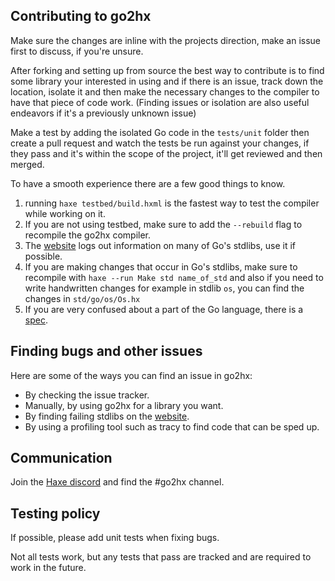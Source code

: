 ## Contributing to go2hx

Make sure the changes are inline with the projects direction, make an issue first to discuss, if you're unsure.

After forking and setting up from source the best way to contribute is to find some library your interested in using and if there is an issue, track down the location, isolate it and then make the necessary changes to the compiler to have that piece of code work. (Finding issues or isolation are also useful endeavors if it's a previously unknown issue)

Make a test by adding the isolated Go code in the ``tests/unit`` folder then create a pull request and watch the tests be run against your changes, if they pass and it's within the scope of the project, it'll get reviewed and then merged.

To have a smooth experience there are a few good things to know.
1. running ``haxe testbed/build.hxml`` is the fastest way to test the compiler while working on it.
2. If you are not using testbed, make sure to add the ``--rebuild`` flag to recompile the go2hx compiler.
3. The [website](https://go2hx.github.io/) logs out information on many of Go's stdlibs, use it if possible.
4. If you are making changes that occur in Go's stdlibs, make sure to recompile with ``haxe --run Make std name_of_std`` and also if you need to write handwritten changes for example in stdlib ``os``, you can find the changes in ``std/go/os/Os.hx``
5. If you are very confused about a part of the Go language, there is a [spec](https://go.dev/ref/spec).

## Finding bugs and other issues

Here are some of the ways you can find an issue in go2hx:

* By checking the issue tracker.
* Manually, by using go2hx for a library you want.
* By finding failing stdlibs on the [website](https://go2hx.github.io/).
* By using a profiling tool such as tracy to find code that can be sped up.

## Communication

Join the [Haxe discord](https://discord.gg/jgPcqC7DY2) and find the #go2hx channel.

## Testing policy

If possible, please add unit tests when fixing bugs.

Not all tests work, but any tests that pass are tracked and are required to work in the future.




